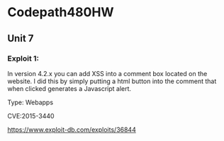 # Codepath480HW
## Unit 7

### Exploit 1:

In version 4.2.x you can add XSS into a comment box located on the website. I did this by simply putting a html button into the comment that when clicked generates a Javascript alert.

Type: Webapps

CVE:2015-3440

https://www.exploit-db.com/exploits/36844
